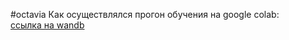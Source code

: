 #octavia
Как осуществлялся прогон обучения на google colab:  
[ссылка на wandb](https://wandb.ai/wsewolod/project_octavia/runs/irzh7hm0/workspace?workspace=user-wsewolod)